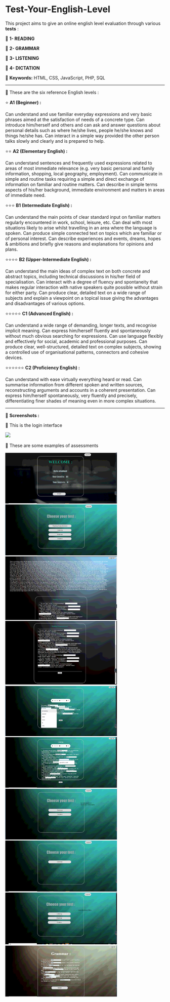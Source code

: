 # Test-Your-English-Level

This project aims to give an online english level evaluation through various **tests** : 

📘 **1- READING**

📕 **2- GRAMMAR**

📗 **3- LISTENING**

📒 **4- DICTATION**

📍 **Keywords:** HTML, CSS, JavaScript, PHP, SQL
<hr>

📍 These are the six reference English levels :

⭐ **A1 (Beginner) :**

Can understand and use familiar everyday expressions and very basic phrases aimed at the satisfaction of needs of a concrete type. Can introduce him/herself and others and can ask and answer questions about personal details such as where he/she lives, people he/she knows and things he/she has. Can interact in a simple way provided the other person talks slowly and clearly and is prepared to help.

⭐⭐ **A2 (Elementary English) :**

Can understand sentences and frequently used expressions related to areas of most immediate relevance (e.g. very basic personal and family information, shopping, local geography, employment). Can communicate in simple and routine tasks requiring a simple and direct exchange of information on familiar and routine matters. Can describe in simple terms aspects of his/her background, immediate environment and matters in areas of immediate need.

⭐⭐⭐ **B1 (Intermediate English) :**

Can understand the main points of clear standard input on familiar matters regularly encountered in work, school, leisure, etc. Can deal with most situations likely to arise whilst travelling in an area where the language is spoken. Can produce simple connected text on topics which are familiar or of personal interest. Can describe experiences and events, dreams, hopes & ambitions and briefly give reasons and explanations for opinions and plans.

⭐⭐⭐⭐ **B2 (Upper-Intermediate English) :**

Can understand the main ideas of complex text on both concrete and abstract topics, including technical discussions in his/her field of specialisation. Can interact with a degree of fluency and spontaneity that makes regular interaction with native speakers quite possible without strain for either party. Can produce clear, detailed text on a wide range of subjects and explain a viewpoint on a topical issue giving the advantages and disadvantages of various options.

⭐⭐⭐⭐⭐ **C1 (Advanced English) :**

Can understand a wide range of demanding, longer texts, and recognise implicit meaning. Can express him/herself fluently and spontaneously without much obvious searching for expressions. Can use language flexibly and effectively for social, academic and professional purposes. Can produce clear, well-structured, detailed text on complex subjects, showing a controlled use of organisational patterns, connectors and cohesive devices.

⭐⭐⭐⭐⭐⭐ **C2 (Proficiency English) :**

Can understand with ease virtually everything heard or read. Can summarise information from different spoken and written sources, reconstructing arguments and accounts in a coherent presentation. Can express him/herself spontaneously, very fluently and precisely, differentiating finer shades of meaning even in more complex situations.

<hr>

📍 **Screenshots :**

📝 This is the login interface

<img src="Demo.gif">

📝 These are some examples of assessments

<img src="https://github.com/ghassenetanabene6/Test-Your-English-Level/blob/master/Demo/0.PNG" width="70%">

<img src="https://github.com/ghassenetanabene6/Test-Your-English-Level/blob/master/Demo/1.PNG" width="70%">

<img src="https://github.com/ghassenetanabene6/Test-Your-English-Level/blob/master/Demo/9.PNG" width="70%">

<img src="https://github.com/ghassenetanabene6/Test-Your-English-Level/blob/master/Demo/8.PNG" width="70%">

<img src="https://github.com/ghassenetanabene6/Test-Your-English-Level/blob/master/Demo/3.PNG" width="70%">

<img src="https://github.com/ghassenetanabene6/Test-Your-English-Level/blob/master/Demo/4.PNG" width="70%">

<img src="https://github.com/ghassenetanabene6/Test-Your-English-Level/blob/master/Demo/5.PNG" width="70%">

<img src="https://github.com/ghassenetanabene6/Test-Your-English-Level/blob/master/Demo/6.PNG" width="70%">

<img src="https://github.com/ghassenetanabene6/Test-Your-English-Level/blob/master/Demo/7.PNG" width="70%">

<img src="https://github.com/ghassenetanabene6/Test-Your-English-Level/blob/master/Demo/10.PNG" width="70%">
